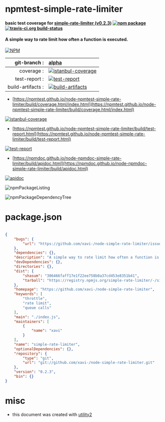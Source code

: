 # npmtest-simple-rate-limiter

#### basic test coverage for  [simple-rate-limiter (v0.2.3)](https://github.com/xavi-/node-simple-rate-limiter)  [![npm package](https://img.shields.io/npm/v/npmtest-simple-rate-limiter.svg?style=flat-square)](https://www.npmjs.org/package/npmtest-simple-rate-limiter) [![travis-ci.org build-status](https://api.travis-ci.org/npmtest/node-npmtest-simple-rate-limiter.svg)](https://travis-ci.org/npmtest/node-npmtest-simple-rate-limiter)

#### A simple way to rate limit how often a function is executed.

[![NPM](https://nodei.co/npm/simple-rate-limiter.png?downloads=true&downloadRank=true&stars=true)](https://www.npmjs.com/package/simple-rate-limiter)

| git-branch : | [alpha](https://github.com/npmtest/node-npmtest-simple-rate-limiter/tree/alpha)|
|--:|:--|
| coverage : | [![istanbul-coverage](https://npmtest.github.io/node-npmtest-simple-rate-limiter/build/coverage.badge.svg)](https://npmtest.github.io/node-npmtest-simple-rate-limiter/build/coverage.html/index.html)|
| test-report : | [![test-report](https://npmtest.github.io/node-npmtest-simple-rate-limiter/build/test-report.badge.svg)](https://npmtest.github.io/node-npmtest-simple-rate-limiter/build/test-report.html)|
| build-artifacts : | [![build-artifacts](https://npmtest.github.io/node-npmtest-simple-rate-limiter/glyphicons_144_folder_open.png)](https://github.com/npmtest/node-npmtest-simple-rate-limiter/tree/gh-pages/build)|

- [https://npmtest.github.io/node-npmtest-simple-rate-limiter/build/coverage.html/index.html](https://npmtest.github.io/node-npmtest-simple-rate-limiter/build/coverage.html/index.html)

[![istanbul-coverage](https://npmtest.github.io/node-npmtest-simple-rate-limiter/build/screenCapture.buildCi.browser.%252Ftmp%252Fbuild%252Fcoverage.lib.html.png)](https://npmtest.github.io/node-npmtest-simple-rate-limiter/build/coverage.html/index.html)

- [https://npmtest.github.io/node-npmtest-simple-rate-limiter/build/test-report.html](https://npmtest.github.io/node-npmtest-simple-rate-limiter/build/test-report.html)

[![test-report](https://npmtest.github.io/node-npmtest-simple-rate-limiter/build/screenCapture.buildCi.browser.%252Ftmp%252Fbuild%252Ftest-report.html.png)](https://npmtest.github.io/node-npmtest-simple-rate-limiter/build/test-report.html)

- [https://npmdoc.github.io/node-npmdoc-simple-rate-limiter/build/apidoc.html](https://npmdoc.github.io/node-npmdoc-simple-rate-limiter/build/apidoc.html)

[![apidoc](https://npmdoc.github.io/node-npmdoc-simple-rate-limiter/build/screenCapture.buildCi.browser.%252Ftmp%252Fbuild%252Fapidoc.html.png)](https://npmdoc.github.io/node-npmdoc-simple-rate-limiter/build/apidoc.html)

![npmPackageListing](https://npmtest.github.io/node-npmtest-simple-rate-limiter/build/screenCapture.npmPackageListing.svg)

![npmPackageDependencyTree](https://npmtest.github.io/node-npmtest-simple-rate-limiter/build/screenCapture.npmPackageDependencyTree.svg)



# package.json

```json

{
    "bugs": {
        "url": "https://github.com/xavi-/node-simple-rate-limiter/issues"
    },
    "dependencies": {},
    "description": "A simple way to rate limit how often a function is executed.",
    "devDependencies": {},
    "directories": {},
    "dist": {
        "shasum": "306466faff17e1f22ee758b0a37cd453e8351b41",
        "tarball": "https://registry.npmjs.org/simple-rate-limiter/-/simple-rate-limiter-0.2.3.tgz"
    },
    "homepage": "https://github.com/xavi-/node-simple-rate-limiter",
    "keywords": [
        "throttle",
        "rate limit",
        "queue calls"
    ],
    "main": "./index.js",
    "maintainers": [
        {
            "name": "xavi"
        }
    ],
    "name": "simple-rate-limiter",
    "optionalDependencies": {},
    "repository": {
        "type": "git",
        "url": "git://github.com/xavi-/node-simple-rate-limiter.git"
    },
    "version": "0.2.3",
    "bin": {}
}
```



# misc
- this document was created with [utility2](https://github.com/kaizhu256/node-utility2)

